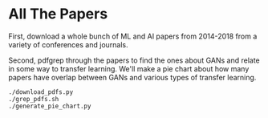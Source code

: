 All The Papers
==============
First, download a whole bunch of ML and AI papers from 2014-2018 from a
variety of conferences and journals.

Second, pdfgrep through the papers to find the ones about GANs and relate
in some way to transfer learning. We'll make a pie chart about how many
papers have overlap between GANs and various types of transfer learning.

    ./download_pdfs.py
    ./grep_pdfs.sh
    ./generate_pie_chart.py
